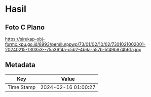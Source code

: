 # Hasil

## Foto C Plano

https://sirekap-obj-formc.kpu.go.id/8993/pemilu/ppwp/73/01/02/10/02/7301021002001-20240215-130353--75a36f4a-c5b2-4b6a-a57b-5f49b674b61a.jpg


## Metadata

| Key        | Value               |
| ---------- | ------------------- |
| Time Stamp | 2024-02-16 01:00:27 |



